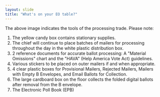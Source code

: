 ```yaml
---
layout: slide
title: "What's on your EO table?"
---
```

The above image indicates the tools of the processing trade.  Please note:
1.	The yellow candy box contains stationary supplies.
2.	The chief will continue to place batches of mailers for processing throughout the day in the white plastic distribution box.
3.	2 reference documents for accurate ballot processing:  A "Material Omissions" chart and the "HAVA" (Help America Vote Act) guidelines.  
4.	Various stickers to be placed on outer mailers if and when appropriate.
5.	4 clear plastic boxes for Provisional Mailers, Rejected Mailers, Mailers with Empty B Envelopes, and Email Ballots for Collection.  
6.	The large cardboard box on the floor collects the folded digital ballots after removal from the B envelope.
7.	The Electronic Poll Book (EPB)
